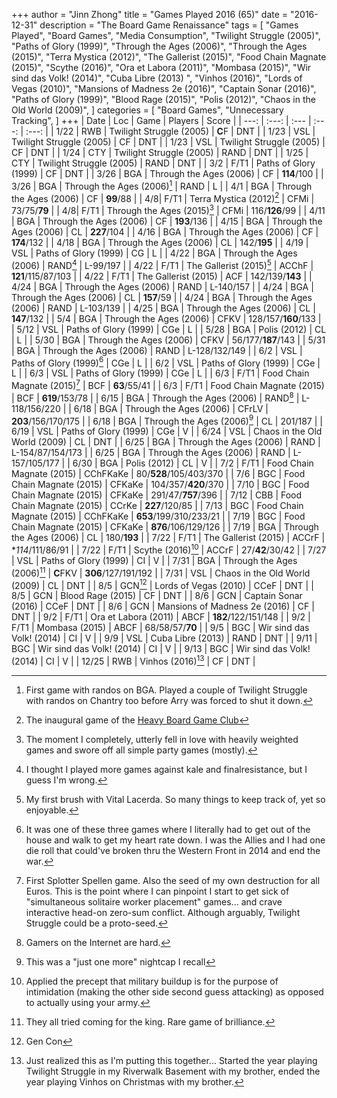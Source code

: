 +++ 
author = "Jinn Zhong" 
title = "Games Played 2016 (65)" 
date = "2016-12-31" 
description = "The Board Game Renaissance" 
tags = [
    "Games Played",
    "Board Games",
    "Media Consumption",
    "Twilight Struggle (2005)",
    "Paths of Glory (1999)",
    "Through the Ages (2006)",
    "Through the Ages (2015)",
    "Terra Mystica (2012)",
    "The Gallerist (2015)",
    "Food Chain Magnate (2015)",
    "Scythe (2016)",
    "Ora et Labora (2011)",
    "Mombasa (2015)",
    "Wir sind das Volk! (2014)",
    "Cuba Libre (2013) ",
    "Vinhos (2016)",
    "Lords of Vegas (2010)",
    "Mansions of Madness 2e (2016)",
    "Captain Sonar (2016)",
    "Paths of Glory (1999)",
    "Blood Rage (2015)",
    "Polis (2012)",
    "Chaos in the Old World (2009)",
]
categories = [
    "Board Games",
    "Unnecessary Tracking",
]
+++
| Date | Loc | Game | Players | Score |
| ---: | :---: | :--- | :---: | :---: |
| 1/22 | RWB | Twilight Struggle (2005) | **C**F | DNT |
| 1/23 | VSL | Twilight Struggle (2005) | CF | DNT |
| 1/23 | VSL | Twilight Struggle (2005) | CF | DNT |
| 1/24 | CTY | Twilight Struggle (2005) | RAND | DNT |
| 1/25 | CTY | Twilight Struggle (2005) | RAND | DNT |
| 3/2 | F/T1 | Paths of Glory (1999) | CF | DNT |
| 3/26 | BGA | Through the Ages (2006) | CF | **114**/100 |
| 3/26 | BGA | Through the Ages (2006)[^1] | RAND | L |
| 4/1 | BGA | Through the Ages (2006) | CF | **99**/88 |
| 4/8| F/T1 | Terra Mystica (2012)[^6] | CFMi | 73/75/**79** |
| 4/8| F/T1 | Through the Ages (2015)[^7] | CFMi | 116/**126**/99 |
| 4/11 | BGA | Through the Ages (2006) | CF | **193**/136 |
| 4/15 | BGA | Through the Ages (2006) | CL | **227**/104 |
| 4/16 | BGA | Through the Ages (2006) | CF | **174**/132 |
| 4/18 | BGA | Through the Ages (2006) | CL | 142/**195** |
| 4/19 | VSL | Paths of Glory (1999) | CG | L |
| 4/22 | BGA | Through the Ages (2006) | RAND[^2] | L-99/197 |
| 4/22 | F/T1 | The Gallerist (2015)[^8] | ACChF | **121**/115/87/103 |
| 4/22 | F/T1 | The Gallerist (2015) | ACF | 142/139/**143** |
| 4/24 | BGA | Through the Ages (2006) | RAND | L-140/157 |
| 4/24 | BGA | Through the Ages (2006) | CL | **157**/59 |
| 4/24 | BGA | Through the Ages (2006) | RAND | L-103/139 |
| 4/25 | BGA | Through the Ages (2006) | CL | **147**/132 |
| 5/4 | BGA | Through the Ages (2006) | CFKV | 128/157/**160**/133 |
| 5/12 | VSL | Paths of Glory (1999) | CGe | L |
| 5/28 | BGA | Polis (2012) | CL | L |
| 5/30 | BGA | Through the Ages (2006) | CFKV | 56/177/**187**/143 |
| 5/31 | BGA | Through the Ages (2006) | RAND | L-128/132/149 |
| 6/2 | VSL | Paths of Glory (1999)[^13] | CGe | L |
| 6/2 | VSL | Paths of Glory (1999) | CGe | L |
| 6/3 | VSL | Paths of Glory (1999) | CGe | L |
| 6/3 | F/T1 | Food Chain Magnate (2015)[^9] | BCF | **63**/55/41 |
| 6/3 | F/T1 | Food Chain Magnate (2015) | BCF | **619**/153/78 |
| 6/15 | BGA | Through the Ages (2006) | RAND[^3] | L-118/156/220 |
| 6/18 | BGA | Through the Ages (2006) | CFrLV | **203**/156/170/175 |
| 6/18 | BGA | Through the Ages (2006)[^4] | CL | 201/187 |
| 6/19 | VSL | Paths of Glory (1999) | CGe | V |
| 6/24 | VSL | Chaos in the Old World (2009) | CL | DNT |
| 6/25 | BGA | Through the Ages (2006) | RAND | L-154/87/154/173 |
| 6/25 | BGA | Through the Ages (2006) | RAND | L-157/105/177 |
| 6/30 | BGA | Polis (2012) | CL | V |
| 7/2 | F/T1 | Food Chain Magnate (2015) | CChFKaKe | 80/**528**/105/403/370 |
| 7/6 | BGC | Food Chain Magnate (2015) | CFKaKe | 104/357/**420**/370 |
| 7/10 | BGC | Food Chain Magnate (2015) | CFKaKe | 291/47/**757**/396 |
| 7/12 | CBB | Food Chain Magnate (2015) | CCrKe | **227**/120/85 |
| 7/13 | BGC | Food Chain Magnate (2015) | CChFKaKe | **653**/199/310/233/21 |
| 7/19 | BGC | Food Chain Magnate (2015) | CFKaKe | **876**/106/129/126 |
| 7/19 | BGA | Through the Ages (2006) | CL | 180/**193** |
| 7/22 | F/T1 | The Gallerist (2015) | ACCrF | **114*/111/86/91 |
| 7/22 | F/T1 | Scythe (2016)[^10] | ACCrF | 27/**42**/30/42 |
| 7/27 | VSL | Paths of Glory (1999) | CI | V |
| 7/31 | BGA | Through the Ages (2006)[^5] | **C**FKV | **306**/127/191/192 |
| 7/31 | VSL | Chaos in the Old World (2009) | CL | DNT |
| 8/5 | GCN[^12] | Lords of Vegas (2010) | CCeF | DNT |
| 8/5 | GCN | Blood Rage (2015) | CF | DNT |
| 8/6 | GCN | Captain Sonar (2016) | CCeF | DNT |
| 8/6 | GCN | Mansions of Madness 2e (2016) | CF | DNT |
| 9/2 | F/T1 | Ora et Labora (2011) | ABCF | **182**/122/151/148 |
| 9/2 | F/T1 | Mombasa (2015) | ABCF | 68/58/57/**70** |
| 9/5 | BGC | Wir sind das Volk! (2014) | CI | V |
| 9/9 | VSL | Cuba Libre (2013) | RAND | DNT |
| 9/11 | BGC | Wir sind das Volk! (2014) | CI | V |
| 9/13 | BGC | Wir sind das Volk! (2014) | CI | V |
| 12/25 | RWB | Vinhos (2016)[^11] | CF | DNT |

[^1]: First game with randos on BGA. Played a couple of Twilight Struggle with randos on Chantry too before Arry was forced to shut it down.
[^2]: I thought I played more games against kale and finalresistance, but I guess I'm wrong.
[^3]: Gamers on the Internet are hard.
[^4]: This was a "just one more" nightcap I recall
[^5]: They all tried coming for the king. Rare game of brilliance.
[^6]: The inaugural game of the [Heavy Board Game Club](https://journal.jinnzhong.com/heavy-board-game-club-constitution/)
[^7]: The moment I completely, utterly fell in love with heavily weighted games and swore off all simple party games (mostly).
[^8]: My first brush with Vital Lacerda. So many things to keep track of, yet so enjoyable.
[^9]: First Splotter Spellen game. Also the seed of my own destruction for all Euros. This is the point where I can pinpoint I start to get sick of "simultaneous solitaire worker placement" games... and crave interactive head-on zero-sum conflict. Although arguably, Twilight Struggle could be a proto-seed.
[^10]: Applied the precept that military buildup is for the purpose of intimidation (making the other side second guess attacking) as opposed to actually using your army.
[^11]: Just realized this as I'm putting this together... Started the year playing  Twilight Struggle in my Riverwalk Basement with my brother, ended the year playing Vinhos on Christmas with my brother.
[^12]: Gen Con
[^13]: It was one of these three games where I literally had to get out of the house and walk to get my heart rate down. I was the Allies and I had one die roll that could've broken thru the Western Front in 2014 and end the war.
